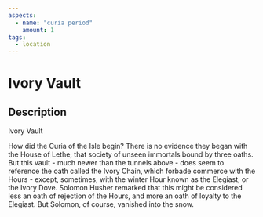 ```yaml
---
aspects: 
  - name: "curia period"
    amount: 1
tags:
  - location
---
```


# Ivory Vault

## Description
Ivory Vault

How did the Curia of the Isle begin? There is no evidence they began with the House of Lethe,  that society of unseen immortals bound by three oaths. But this vault - much newer than the tunnels above - does seem to reference the oath called the Ivory Chain, which forbade commerce with the Hours - except, sometimes, with the winter Hour known as the Elegiast, or the Ivory Dove. Solomon Husher remarked that this might be considered less an oath of rejection of the Hours, and more an oath of loyalty to the Elegiast. But Solomon, of course, vanished into the snow.